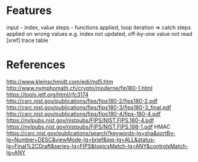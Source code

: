# Features

input - index, value
steps - functions applied, loop iteration
=> catch steps applied on wrong values
    e.g. index not updated, off-by-one value not read
[xref] trace table

# References

http://www.kleinschmidt.com/edi/md5.htm
http://www.nymphomath.ch/crypto/moderne/fip180-1.html
    https://tools.ietf.org/html/rfc3174
http://csrc.nist.gov/publications/fips/fips180-2/fips180-2.pdf
http://csrc.nist.gov/publications/fips/fips180-3/fips180-3_final.pdf
http://csrc.nist.gov/publications/fips/fips180-4/fips-180-4.pdf
https://nvlpubs.nist.gov/nistpubs/FIPS/NIST.FIPS.180-4.pdf
https://nvlpubs.nist.gov/nistpubs/FIPS/NIST.FIPS.198-1.pdf
    HMAC
https://csrc.nist.gov/publications/search?keywords-lg=sha&sortBy-lg=Number+DESC&viewMode-lg=brief&ipp-lg=ALL&status-lg=Final%2CDraft&series-lg=FIPS&topicsMatch-lg=ANY&controlsMatch-lg=ANY


